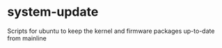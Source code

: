 system-update
=============

Scripts for ubuntu to keep the kernel and firmware packages up-to-date from mainline
